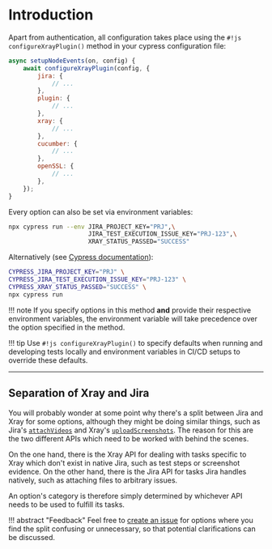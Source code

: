# Introduction

Apart from authentication, all configuration takes place using the `#!js configureXrayPlugin()` method in your cypress configuration file:

```js
async setupNodeEvents(on, config) {
    await configureXrayPlugin(config, {
        jira: {
            // ...
        },
        plugin: {
            // ...
        },
        xray: {
            // ...
        },
        cucumber: {
            // ...
        },
        openSSL: {
            // ...
        },
    });
}
```

Every option can also be set via environment variables:
```sh
npx cypress run --env JIRA_PROJECT_KEY="PRJ",\
                      JIRA_TEST_EXECUTION_ISSUE_KEY="PRJ-123",\
                      XRAY_STATUS_PASSED="SUCCESS"
```
Alternatively (see [Cypress documentation](https://docs.cypress.io/guides/guides/environment-variables#Setting)):
```sh
CYPRESS_JIRA_PROJECT_KEY="PRJ" \
CYPRESS_JIRA_TEST_EXECUTION_ISSUE_KEY="PRJ-123" \
CYPRESS_XRAY_STATUS_PASSED="SUCCESS" \
npx cypress run
```

!!! note
    If you specify options in this method **and** provide their respective environment variables, the environment variable will take precedence over the option specified in the method.

!!! tip
    Use `#!js configureXrayPlugin()` to specify defaults when running and developing tests locally and environment variables in CI/CD setups to override these defaults.

<hr/>

## Separation of Xray and Jira

You will probably wonder at some point why there's a split between Jira and Xray for some options, although they might be doing similar things, such as Jira's [`attachVideos`](jira.md#attachvideos) and Xray's [`uploadScreenshots`](xray.md#uploadscreenshots).
The reason for this are the two different APIs which need to be worked with behind the scenes.

On the one hand, there is the Xray API for dealing with tasks specific to Xray which don't exist in native Jira, such as test steps or screenshot evidence.
On the other hand, there is the Jira API for tasks Jira handles natively, such as attaching files to arbitrary issues.

An option's category is therefore simply determined by whichever API needs to be used to fulfill its tasks.

!!! abstract "Feedback"
    Feel free to [create an issue](https://github.com/Qytera-Gmbh/cypress-xray-plugin/issues) for options where you find the split confusing or unnecessary, so that potential clarifications can be discussed.